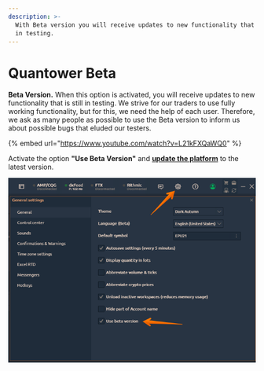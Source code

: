 ```yaml
---
description: >-
  With Beta version you will receive updates to new functionality that is still
  in testing.
---
```


# Quantower Beta

**Beta Version.** When this option is activated, you will receive updates to new functionality that is still in testing. We strive for our traders to use fully working functionality, but for this, we need the help of each user. Therefore, we ask as many people as possible to use the Beta version to inform us about possible bugs that eluded our testers.

{% embed url="https://www.youtube.com/watch?v=L21kFXQaWQ0" %}

Activate the option **"Use Beta Version"** and [**update the platform**](application-updates.md) to the latest version.

![](../.gitbook/assets/image%20%28303%29.png)



